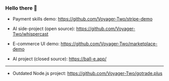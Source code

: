 ### Hello there 👋

- Payment skills demo: https://github.com/Voyager-Two/stripe-demo

- AI side-project (open source): https://github.com/Voyager-Two/whispercast

- E-commerce UI demo: https://github.com/Voyager-Two/marketplace-demo

- AI project (closed source): https://ball-e.app/

---

- Outdated Node.js project: https://github.com/Voyager-Two/gotrade.plus
